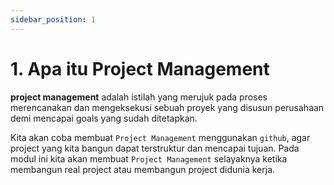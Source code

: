 ```yaml
---
sidebar_position: 1
---
```


# 1. Apa itu Project Management

**project management** adalah istilah yang merujuk pada proses merencanakan dan mengeksekusi sebuah proyek yang disusun perusahaan demi mencapai goals yang sudah ditetapkan.

Kita akan coba membuat `Project Management` menggunakan `github`, agar project yang kita bangun dapat terstruktur dan mencapai tujuan. Pada modul ini kita akan membuat `Project Management` selayaknya ketika membangun real project atau membangun project didunia kerja.